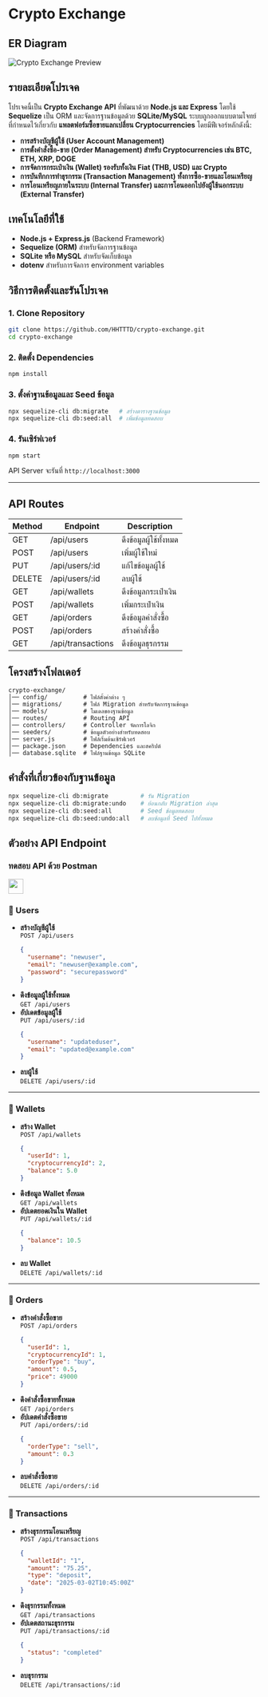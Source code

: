 # Crypto Exchange 

## ER Diagram
![Crypto Exchange Preview](https://cdn.discordapp.com/attachments/1127802967274303498/1345328161730199616/crypto-exchange.drawio1.png?ex=67c425fc&is=67c2d47c&hm=9d189c4e710ed5dcf5ba74f7a71064508fa7d2487421e42b6ae6dcdda833332c&)

## รายละเอียดโปรเจค

โปรเจคนี้เป็น **Crypto Exchange API** ที่พัฒนาด้วย **Node.js และ Express** โดยใช้ **Sequelize** เป็น ORM และจัดการฐานข้อมูลด้วย **SQLite/MySQL** ระบบถูกออกแบบตามโจทย์ที่กำหนดไว้เกี่ยวกับ **แพลตฟอร์มซื้อขายแลกเปลี่ยน Cryptocurrencies** โดยมีฟีเจอร์หลักดังนี้:
- **การสร้างบัญชีผู้ใช้ (User Account Management)**
- **การตั้งคำสั่งซื้อ-ขาย (Order Management) สำหรับ Cryptocurrencies เช่น BTC, ETH, XRP, DOGE**
- **การจัดการกระเป๋าเงิน (Wallet) รองรับทั้งเงิน Fiat (THB, USD) และ Crypto**
- **การบันทึกการทำธุรกรรม (Transaction Management) ทั้งการซื้อ-ขายและโอนเหรียญ**
- **การโอนเหรียญภายในระบบ (Internal Transfer) และการโอนออกไปยังผู้ใช้นอกระบบ (External Transfer)**

## เทคโนโลยีที่ใช้
- **Node.js + Express.js** (Backend Framework)
- **Sequelize (ORM)** สำหรับจัดการฐานข้อมูล
- **SQLite หรือ MySQL** สำหรับจัดเก็บข้อมูล
- **dotenv** สำหรับการจัดการ environment variables

## วิธีการติดตั้งและรันโปรเจค
### 1. Clone Repository
```bash
git clone https://github.com/HHTTTD/crypto-exchange.git
cd crypto-exchange
```
### 2. ติดตั้ง Dependencies
```bash
npm install
```
### 3. ตั้งค่าฐานข้อมูลและ Seed ข้อมูล
```bash
npx sequelize-cli db:migrate   # สร้างตารางฐานข้อมูล
npx sequelize-cli db:seed:all  # เพิ่มข้อมูลทดสอบ
```
### 4. รันเซิร์ฟเวอร์
```bash
npm start
```
API Server จะรันที่ `http://localhost:3000`

---
## API Routes

| Method | Endpoint         | Description |
|--------|-----------------|-------------|
| GET    | /api/users      | ดึงข้อมูลผู้ใช้ทั้งหมด |
| POST   | /api/users      | เพิ่มผู้ใช้ใหม่ |
| PUT    | /api/users/:id  | แก้ไขข้อมูลผู้ใช้ |
| DELETE | /api/users/:id  | ลบผู้ใช้ |
| GET    | /api/wallets    | ดึงข้อมูลกระเป๋าเงิน |
| POST   | /api/wallets    | เพิ่มกระเป๋าเงิน |
| GET    | /api/orders     | ดึงข้อมูลคำสั่งซื้อ |
| POST   | /api/orders     | สร้างคำสั่งซื้อ |
| GET    | /api/transactions | ดึงข้อมูลธุรกรรม |

## โครงสร้างโฟลเดอร์
```
crypto-exchange/
│── config/          # ไฟล์ตั้งค่าต่าง ๆ
│── migrations/      # ไฟล์ Migration สำหรับจัดการฐานข้อมูล
│── models/          # โมเดลของฐานข้อมูล
│── routes/          # Routing API
│── controllers/     # Controller จัดการโลจิก
│── seeders/         # ข้อมูลตัวอย่างสำหรับทดสอบ
│── server.js        # ไฟล์เริ่มต้นเซิร์ฟเวอร์
│── package.json     # Dependencies และสคริปต์
│── database.sqlite  # ไฟล์ฐานข้อมูล SQLite 
```

## คำสั่งที่เกี่ยวข้องกับฐานข้อมูล
```sh
npx sequelize-cli db:migrate         # รัน Migration
npx sequelize-cli db:migrate:undo    # ย้อนกลับ Migration ล่าสุด
npx sequelize-cli db:seed:all        # Seed ข้อมูลทดสอบ
npx sequelize-cli db:seed:undo:all   # ลบข้อมูลที่ Seed ไปทั้งหมด
```


## ตัวอย่าง API Endpoint

### ทดสอบ API ด้วย Postman 
<img height="30" src="https://raw.githubusercontent.com/marwin1991/profile-technology-icons/refs/heads/main/icons/postman.png">

### 🔹 Users
- **สร้างบัญชีผู้ใช้**  
  `POST /api/users`
  ```json
  {
    "username": "newuser",
    "email": "newuser@example.com",
    "password": "securepassword"
  }
  ```
- **ดึงข้อมูลผู้ใช้ทั้งหมด**  
  `GET /api/users`
- **อัปเดตข้อมูลผู้ใช้**  
  `PUT /api/users/:id`
  ```json
  {
    "username": "updateduser",
    "email": "updated@example.com"
  }
  ```
- **ลบผู้ใช้**  
  `DELETE /api/users/:id`

---

### 🔹 Wallets
- **สร้าง Wallet**  
  `POST /api/wallets`
  ```json
  {
    "userId": 1,
    "cryptocurrencyId": 2,
    "balance": 5.0
  }
  ```
- **ดึงข้อมูล Wallet ทั้งหมด**  
  `GET /api/wallets`
- **อัปเดตยอดเงินใน Wallet**  
  `PUT /api/wallets/:id`
  ```json
  {
    "balance": 10.5
  }
  ```
- **ลบ Wallet**  
  `DELETE /api/wallets/:id`

---

### 🔹 Orders
- **สร้างคำสั่งซื้อขาย**  
  `POST /api/orders`
  ```json
  {
    "userId": 1,
    "cryptocurrencyId": 1,
    "orderType": "buy",
    "amount": 0.5,
    "price": 49000
  }
  ```
- **ดึงคำสั่งซื้อขายทั้งหมด**  
  `GET /api/orders`
- **อัปเดตคำสั่งซื้อขาย**  
  `PUT /api/orders/:id`
  ```json
  {
    "orderType": "sell",
    "amount": 0.3
  }
  ```
- **ลบคำสั่งซื้อขาย**  
  `DELETE /api/orders/:id`

---

### 🔹 Transactions
- **สร้างธุรกรรมโอนเหรียญ**  
  `POST /api/transactions`
  ```json
  {
    "walletId": "1",
    "amount": "75.25",
    "type": "deposit",
    "date": "2025-03-02T10:45:00Z"
  }
  ```
- **ดึงธุรกรรมทั้งหมด**  
  `GET /api/transactions`
- **อัปเดตสถานะธุรกรรม**  
  `PUT /api/transactions/:id`
  ```json
  {
    "status": "completed"
  }
  ```
- **ลบธุรกรรม**  
  `DELETE /api/transactions/:id`

